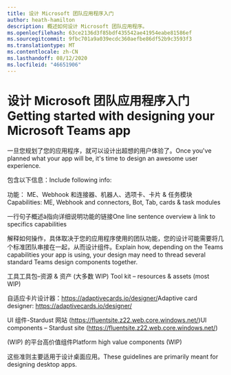 ```yaml
---
title: 设计 Microsoft 团队应用程序入门
author: heath-hamilton
description: 概述如何设计 Microsoft 团队应用程序。
ms.openlocfilehash: 63ce2136d3f85bdf435542ae41954eabe81586ef
ms.sourcegitcommit: 9fbc701a9a039ecdc360aefbe86df52b9c3593f3
ms.translationtype: MT
ms.contentlocale: zh-CN
ms.lasthandoff: 08/12/2020
ms.locfileid: "46651906"
---
```

# <a name="getting-started-with-designing-your-microsoft-teams-app"></a><span data-ttu-id="9e462-103">设计 Microsoft 团队应用程序入门</span><span class="sxs-lookup"><span data-stu-id="9e462-103">Getting started with designing your Microsoft Teams app</span></span>

<span data-ttu-id="9e462-104">一旦您规划了您的应用程序，就可以设计出超想的用户体验了。</span><span class="sxs-lookup"><span data-stu-id="9e462-104">Once you've planned what your app will be, it's time to design an awesome user experience.</span></span>

<span data-ttu-id="9e462-105">包含以下信息：</span><span class="sxs-lookup"><span data-stu-id="9e462-105">Include following info:</span></span>

<span data-ttu-id="9e462-106">功能： ME、Webhook 和连接器、机器人、选项卡、卡片 & 任务模块</span><span class="sxs-lookup"><span data-stu-id="9e462-106">Capabilities: ME, Webhook and connectors, Bot, Tab, cards & task modules</span></span>  

<span data-ttu-id="9e462-107">一行句子概述à指向详细说明功能的链接</span><span class="sxs-lookup"><span data-stu-id="9e462-107">One line sentence overview à link to specifics capabilities</span></span>  

<span data-ttu-id="9e462-108">解释如何操作，具体取决于您的应用程序使用的团队功能，您的设计可能需要将几个标准团队串接在一起，从而设计组件。</span><span class="sxs-lookup"><span data-stu-id="9e462-108">Explain how, depending on the Teams capabilities your app is using, your design may need to thread several standard Teams design components together.</span></span>

<span data-ttu-id="9e462-109">工具工具包–资源 & 资产 (大多数 WIP) </span><span class="sxs-lookup"><span data-stu-id="9e462-109">Tool kit – resources & assets (most WIP)</span></span> 

<span data-ttu-id="9e462-110">自适应卡片设计器：https://adaptivecards.io/designer/</span><span class="sxs-lookup"><span data-stu-id="9e462-110">Adaptive card designer: https://adaptivecards.io/designer/</span></span> 

<span data-ttu-id="9e462-111">UI 组件-Stardust 网站 (https://fluentsite.z22.web.core.windows.net/)</span><span class="sxs-lookup"><span data-stu-id="9e462-111">UI components – Stardust site (https://fluentsite.z22.web.core.windows.net/)</span></span> 

<span data-ttu-id="9e462-112"> (WIP) 的平台高价值组件</span><span class="sxs-lookup"><span data-stu-id="9e462-112">Platform high value components (WIP)</span></span>

<span data-ttu-id="9e462-113">这些准则主要适用于设计桌面应用。</span><span class="sxs-lookup"><span data-stu-id="9e462-113">These guidelines are primarily meant for designing desktop apps.</span></span>
